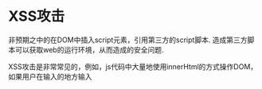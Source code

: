 # XSS攻击
非预期之中的在DOM中插入script元素，引用第三方的script脚本.
造成第三方脚本可以获取web的运行环境，从而造成的安全问题.

XSS攻击是非常常见的，例如，js代码中大量地使用innerHtml的方式操作DOM，如果用户在输入的地方输入<script src="bad.js"/>. 则该js可以完全获取web的运行时环境.

在React中，默认情况下是不让用户直接使用innerHTML的，它属性名：dangerouslySetInnerHTML.
vue中对应的就是v-html.
但是在实际应用中，有些场景必须得使用innerHTML，比如实现search功能，命中的关键词需要高亮.
这个时候就必须得拼元素字符串：
```html
<div>
    this is a <span class="highlight">good</span> day...
</div>
```

遇到这种情况，必须在html字符串插入到DOM之前，必须做xss攻击校验.
使用正则表达式过滤掉所有的可能的script元素.